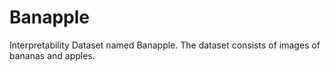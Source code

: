 # Banapple
Interpretability Dataset named Banapple. The dataset consists of images of bananas and apples.
